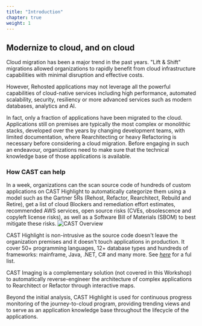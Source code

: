 ```yaml
---
title: "Introduction"
chapter: true
weight: 1
---
```


## Modernize to cloud, and on cloud 

Cloud migration has been a major trend in the past years. "Lift & Shift" migrations allowed organizations to rapidly benefit from cloud infrastructure capabilities with minimal disruption and effective costs.

However, Rehosted applications may not leverage all the powerful capabilities of cloud-native services including high performance, automated scalability, security, resiliency or more advanced services such as modern databases, analytics and AI.

In fact, only a fraction of applications have been migrated to the cloud. Applications still on premises are typically the most complex or monolithic stacks, developed over the years by changing development teams, with limited documentation, where Rearchitecting or heavy Refactoring is necessary before considering a cloud migration. Before engaging in such an endeavour, organizations need to make sure that the technical knowledge base of those applications is available.

### How CAST can help

In a week, organizations can the scan source code of hundreds of custom applications on CAST Highlight to automatically categorize them using a model such as the Gartner 5Rs (Rehost, Refactor, Rearchitect, Rebuild and Retire), get a list of cloud Blockers and remediation effort estimates, recommended AWS services, open source risks (CVEs, obsolescence and copyleft license risks), as well as a Software Bill of Materials (SBOM) to best mitigate these risks.
![CAST Overview](/images/Introduction.png)

CAST Highlight is non-intrusive as the source code doesn't leave the organization premises and it doesn't touch applications in production. It cover 50+ programming languages, 12+ database types and hundreds of frameworks: mainframe, Java, .NET, C# and many more. See *[here](https://doc.casthighlight.com/#technologycoverage)* for a ful list.

CAST Imaging is a complementary solution (not covered in this Workshop) to automatically reverse-engineer the architecture of complex applications to Rearchitect or Refactor through interactive maps.

Beyond the initial analysis, CAST Highlight is used for continuous progress monitoring of the journey-to-cloud program, providing trending views and to serve as an application knowledge base throughout the lifecycle of the applications.